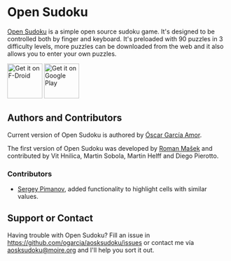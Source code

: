 # Open Sudoku

[Open Sudoku](http://aosksudoku.moire.org/) is a simple open source sudoku game. It's designed to be controlled both by finger and keyboard. It's preloaded with 90 puzzles in 3 difficulty levels, more puzzles can be downloaded from the web and it also allows you to enter your own puzzles.

[<img src="https://f-droid.org/badge/get-it-on.png"
      alt="Get it on F-Droid"
      height="80">](https://f-droid.org/packages/com.everva.aosksudoku/)
[<img src="https://play.google.com/intl/en_us/badges/images/generic/en-play-badge.png"
      alt="Get it on Google Play"
      height="80">](https://play.google.com/store/apps/details?id=com.everva.aosksudoku)

## Authors and Contributors
Current version of Open Sudoku is authored by [Óscar García Amor](http://ogarcia.me).

The first version of Open Sudoku was developed by [Roman Mašek](https://github.com/romario333) and contributed by Vit Hnilica, Martin Sobola, Martin Helff and Diego Pierotto.

### Contributors

* [Sergey Pimanov](https://github.com/spimanov), added functionality to
  highlight cells with similar values.

## Support or Contact
Having trouble with Open Sudoku? Fill an issue in https://github.com/ogarcia/aosksudoku/issues or contact me vía aosksudoku@moire.org and I'll help you sort it out.
